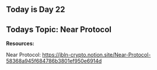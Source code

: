 ## Today is Day 22 
## Todays Topic: Near Protocol

**Resources:**

Near Protocol: https://jbln-crypto.notion.site/Near-Protocol-58368a945f684786b3801ef950e6914d
